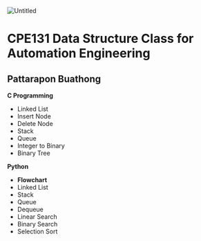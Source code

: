 ![Untitled](https://user-images.githubusercontent.com/45389169/77504331-9dcd9d00-6e92-11ea-8f31-a4cf4692f208.png)


# CPE131 Data Structure Class for Automation Engineering
## Pattarapon Buathong
**C Programming**
- Linked List
- Insert Node
- Delete Node
- Stack
- Queue
- Integer to Binary
- Binary Tree

**Python**
- **Flowchart**
- Linked List
- Stack
- Queue
- Dequeue
- Linear Search
- Binary Search
- Selection Sort
